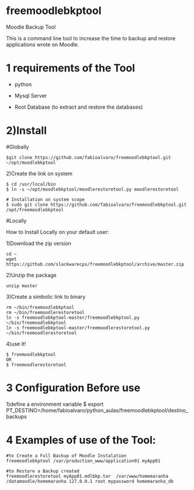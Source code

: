 # freemoodlebkptool
Moodle Backup Tool

This is a command line tool to increase the time to backup and restore applications wrote on Moodle.

# 1 requirements of the Tool

* python

* Mysql Server

* Root Database (to extract and restore the databases)


# 2)Install

#Globally

    $git clone https://github.com/fabioalvaro/freemoodlebkptool.git ~/opt/moodlebkptool

2)Create the link on system

    $ cd /usr/local/bin
    $ ln -s ~/opt/moodlebkptool/moodlerestoretool.py moodlerestoretool

    # Installation on system scope
    $ sudo git clone https://github.com/fabioalvaro/freemoodlebkptool.git /opt/freemoodlebkptool

    
#Locally

How to Install Locally on your default user:

1)Download the zip version

    cd ~
    wget https://github.com/slackwarecps/freemoodlebkptool/archive/master.zip
    

2)Unzip the package

    unzip master 
    
3)Create a simbolic link to binary

    rm ~/bin/freemoodlebkptool
    rm ~/bin/freemoodlerestoretool
    ln -s freemoodlebkptool-master/freemoodlebkptool.py  ~/bin/freemoodlebkptool
    ln -s freemoodlebkptool-master/freemoodlerestoretool.py  ~/bin/freemoodlerestoretool 

4)use it!

    $ freemoodlebkptool
    OR
    $ freemoodlerestoretool
    
    
# 3 Configuration Before use


1)define a environment variable
$ export PT_DESTINO=/home/fabioalvaro/python_aulas/freemoodlebkptool/destino_backups


# 4 Examples of use of the Tool:
    #to Create a Full Backup of Moodle Instalation
    freemoodlebkptool /var/production_www/application01 myApp01
    
    #to Restore a Backup created
    freemoodlerestoretool myApp01.mdlbkp.tar  /var/www/homemaranha /datamoodle/homemaranha 127.0.0.1 root mypassword homemaranha_db 
